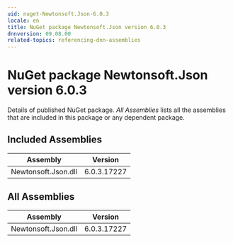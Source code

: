 ```yaml
---
uid: nuget-Newtonsoft.Json-6.0.3
locale: en
title: NuGet package Newtonsoft.Json version 6.0.3
dnnversion: 09.08.00
related-topics: referencing-dnn-assemblies
---
```


# NuGet package Newtonsoft.Json version 6.0.3
Details of published NuGet package.
*All Assemblies* lists all the assemblies that are included in this package or any dependent package.

## Included Assemblies

|Assembly|Version|
|---|---|
|Newtonsoft.Json.dll|6.0.3.17227|

## All Assemblies

|Assembly|Version|
|---|---|
|Newtonsoft.Json.dll|6.0.3.17227|

